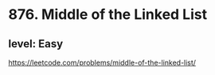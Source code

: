 # 876. Middle of the Linked List
## level: Easy

https://leetcode.com/problems/middle-of-the-linked-list/
